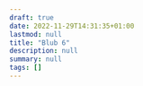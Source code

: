 ```yaml
---
draft: true
date: 2022-11-29T14:31:35+01:00
lastmod: null
title: "Blub 6"
description: null
summary: null
tags: []
---
```

